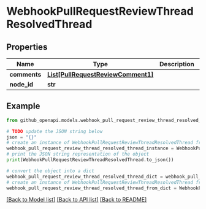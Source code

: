 # WebhookPullRequestReviewThreadResolvedThread


## Properties

Name | Type | Description | Notes
------------ | ------------- | ------------- | -------------
**comments** | [**List[PullRequestReviewComment1]**](PullRequestReviewComment1.md) |  | 
**node_id** | **str** |  | 

## Example

```python
from github_openapi.models.webhook_pull_request_review_thread_resolved_thread import WebhookPullRequestReviewThreadResolvedThread

# TODO update the JSON string below
json = "{}"
# create an instance of WebhookPullRequestReviewThreadResolvedThread from a JSON string
webhook_pull_request_review_thread_resolved_thread_instance = WebhookPullRequestReviewThreadResolvedThread.from_json(json)
# print the JSON string representation of the object
print(WebhookPullRequestReviewThreadResolvedThread.to_json())

# convert the object into a dict
webhook_pull_request_review_thread_resolved_thread_dict = webhook_pull_request_review_thread_resolved_thread_instance.to_dict()
# create an instance of WebhookPullRequestReviewThreadResolvedThread from a dict
webhook_pull_request_review_thread_resolved_thread_from_dict = WebhookPullRequestReviewThreadResolvedThread.from_dict(webhook_pull_request_review_thread_resolved_thread_dict)
```
[[Back to Model list]](../README.md#documentation-for-models) [[Back to API list]](../README.md#documentation-for-api-endpoints) [[Back to README]](../README.md)


